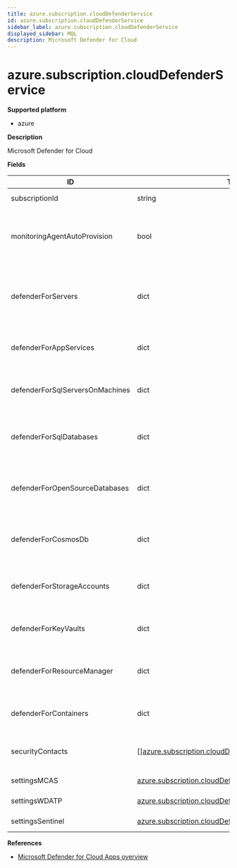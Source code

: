 ```yaml
---
title: azure.subscription.cloudDefenderService
id: azure.subscription.cloudDefenderService
sidebar_label: azure.subscription.cloudDefenderService
displayed_sidebar: MQL
description: Microsoft Defender for Cloud
---
```


# azure.subscription.cloudDefenderService

**Supported platform**

- azure

**Description**

Microsoft Defender for Cloud

**Fields**

| ID                              | TYPE                                                                                                                            | DESCRIPTION                                                           |
| ------------------------------- | ------------------------------------------------------------------------------------------------------------------------------- | --------------------------------------------------------------------- |
| subscriptionId                  | string                                                                                                                          | Subscription identifier                                               |
| monitoringAgentAutoProvision    | bool                                                                                                                            | Whether the monitoring agent is automatically provisioned on new VMs  |
| defenderForServers              | dict                                                                                                                            | List of Defender for Servers components and whether they are enabled  |
| defenderForAppServices          | dict                                                                                                                            | Microsoft Defender for App Service configuration                      |
| defenderForSqlServersOnMachines | dict                                                                                                                            | Microsoft Defender for SQL servers on machines configuration          |
| defenderForSqlDatabases         | dict                                                                                                                            | Microsoft Defender for Azure SQL Databases configuration              |
| defenderForOpenSourceDatabases  | dict                                                                                                                            | Microsoft Defender for open-source relational databases configuration |
| defenderForCosmosDb             | dict                                                                                                                            | Microsoft Defender for Azure Cosmos DB configuration                  |
| defenderForStorageAccounts      | dict                                                                                                                            | Microsoft Defender for Storage Accounts configuration                 |
| defenderForKeyVaults            | dict                                                                                                                            | Microsoft Defender for Key Vault configuration                        |
| defenderForResourceManager      | dict                                                                                                                            | Microsoft Defender for Resource Manager configuration                 |
| defenderForContainers           | dict                                                                                                                            | Defender for Containers components configuration                      |
| securityContacts                | &#91;&#93;[azure.subscription.cloudDefenderService.securityContact](azure.subscription.clouddefenderservice.securitycontact.md) | List of configured security contacts                                  |
| settingsMCAS                    | [azure.subscription.cloudDefenderService.settings](azure.subscription.clouddefenderservice.settings.md)                         | Settings for MCAS                                                     |
| settingsWDATP                   | [azure.subscription.cloudDefenderService.settings](azure.subscription.clouddefenderservice.settings.md)                         | Settings for WDATP                                                    |
| settingsSentinel                | [azure.subscription.cloudDefenderService.settings](azure.subscription.clouddefenderservice.settings.md)                         | Settings for Sentinel                                                 |

**References**

- [Microsoft Defender for Cloud Apps overview](https://learn.microsoft.com/en-us/defender-cloud-apps/what-is-defender-for-cloud-apps)
